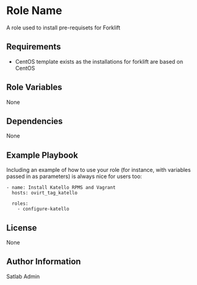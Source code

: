 Role Name
=========

A role used to install pre-requisets for Forklift

Requirements
------------

* CentOS template exists as the installations for forklift are based on CentOS

Role Variables
--------------

None

Dependencies
------------

None

Example Playbook
----------------

Including an example of how to use your role (for instance, with variables passed in as parameters) is always nice for users too:

    - name: Install Katello RPMS and Vagrant
      hosts: ovirt_tag_katello

      roles:
        - configure-katello


License
-------

None

Author Information
------------------

Satlab Admin
